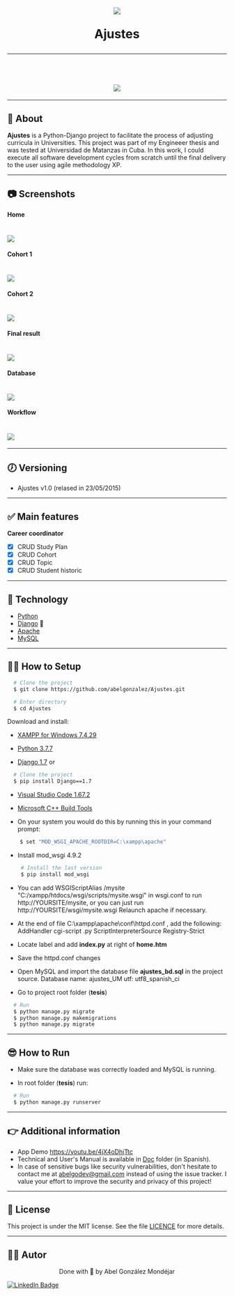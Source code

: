 <h1 align="center">
  <img 
    src="./Doc/home.jpg"
  />
  <p>Ajustes </p>
</h1>

---
<br>

<h1 align="center">
  <img 
    src="./Doc/demo.gif"
  />
</h1>

---
## 🧾 About
**Ajustes** is a Python-Django project to facilitate the process of adjusting curricula in Universities. This project was part of my Engineeer thesis and was tested at Universidad de Matanzas in Cuba. In this work, I could execute all software development cycles from scratch until the final delivery to the user using agile methodology XP.

---
## 📷 Screenshots
**Home**
<h1>
  <img 
    src="./Doc/home.jpg"
  />
</h1>

**Cohort 1**
<h1>
  <img 
    src="./Doc/cohort.jpg"
  />
</h1>

**Cohort 2**
<h1>
  <img 
    src="./Doc/cohort2.jpg"
  />
</h1>

**Final result**
<h1>
  <img 
    src="./Doc/finalResult.jpg"
  />
</h1>

**Database**
<h1>
  <img 
    src="./Doc/database.jpg"
  />
</h1>

**Workflow**
<h1>
  <img 
    src="./Doc/workflow.jpg"
  />
</h1>

---
## 🕖 Versioning
- Ajustes v1.0 (relased in 23/05/2015)

---
## ✅ Main features
**Career coordinator**
- [x] CRUD Study Plan
- [x] CRUD Cohort
- [x] CRUD Topic
- [x] CRUD Student historic

---
## 🔧 Technology

- [Python](https://www.python.org/) 
- [Django](https://www.djangoproject.com/) 💚
- [Apache](https://httpd.apache.org/)
- [MySQL](https://www.mysql.com/)

---
## 👨‍💻 How to Setup

```bash
  # Clone the project
  $ git clone https://github.com/abelgonzalez/Ajustes.git
```
```bash
  # Enter directory
  $ cd Ajustes
```

Download and install:

 - [XAMPP for Windows 7.4.29](https://www.apachefriends.org/download.html)
  
 - [Python 3.7.7](https://www.python.org/downloads/release/python-377/)

 - [Django 1.7](https://www.djangoproject.com/download/1.7/tarball/) 
   or
  ```bash
    # Clone the project
    $ pip install Django==1.7
  ```
  
- [Visual Studio Code 1.67.2](https://code.visualstudio.com/Download)

- [Microsoft C++ Build Tools](https://visualstudio.microsoft.com/visual-cpp-build-tools/)

- On your system you would do this by running this in your command prompt:
```bash     
    $ set "MOD_WSGI_APACHE_ROOTDIR=C:\xampp\apache"
  ```
-  Install mod_wsgi 4.9.2
   ```bash
    # Install the last version
    $ pip install mod_wsgi
   ```
  

- You can add WSGIScriptAlias /mysite "C:/xampp/htdocs/wsgi/scripts/mysite.wsgi" in wsgi.conf to run http://YOURSITE/mysite, or you can just run http://YOURSITE/wsgi/mysite.wsgi
Relaunch apache if necessary.
  
- At the end of file C:\xampp\apache\conf\httpd.conf , add the following:
  AddHandler cgi-script .py
  ScriptInterpreterSource Registry-Strict
- Locate <IfModule dir_module> label and add **index.py** at right of **home.htm**
- Save the httpd.conf changes
  
- Open MySQL and import the database file **ajustes_bd.sql** in the project source.
  Database name: ajustes_UM
  utf: utf8_spanish_ci
  
  
 - Go to project root folder (**tesis**)
  ```bash
    # Run
    $ python manage.py migrate
    $ python manage.py makemigrations
    $ python manage.py migrate
  ```
     
---
## 😎 How to Run

 - Make sure the database was correctly loaded and MySQL is running.
  
 - In root folder (**tesis**) run:
  ```bash
    # Run
    $ python manage.py runserver 
  ```

---
## 👉 Additional information
* App Demo https://youtu.be/4jX4oDhjTtc
* Technical and User's Manual is available in [Doc](https://github.com/abelgonzalez/Ajustes/tree/main/Doc) folder (in Spanish).
* In case of sensitive bugs like security vulnerabilities, don't hesitate to contact me at abelgodev@gmail.com instead of using the issue tracker. I value your effort to improve the security and privacy of this project!

---
## 📝 License

This project is under the MIT license. See the file <a href="https://github.com/abelgonzalez/Ajustes/LICENSE">LICENCE</a> for more details.

---
## 🧑‍💻 Autor
<p align="center">Done with 💙 by Abel González Mondéjar</p>


[![LinkedIn Badge](https://img.shields.io/badge/-Abel_González_Mondéjar-blue?style=flat-square&logo=Linkedin&logoColor=white&link=https://www.linkedin.com/in/abelgonzalezmondejar/)](https://www.linkedin.com/in/abelgonzalezmondejar/)
